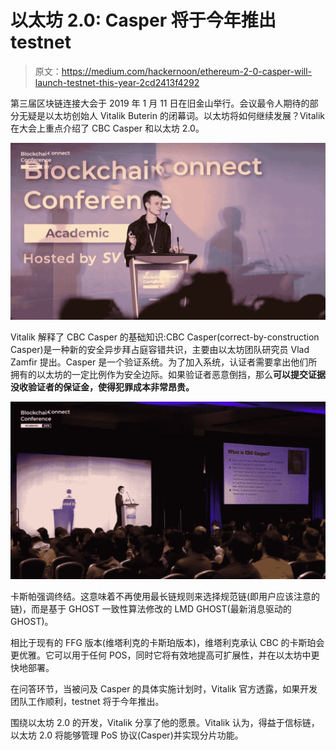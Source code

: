 # 以太坊 2.0: Casper 将于今年推出 testnet

> 原文：<https://medium.com/hackernoon/ethereum-2-0-casper-will-launch-testnet-this-year-2cd2413f4292>

第三届区块链连接大会于 2019 年 1 月 11 日在旧金山举行。会议最令人期待的部分无疑是以太坊创始人 Vitalik Buterin 的闭幕词。以太坊将如何继续发展？Vitalik 在大会上重点介绍了 CBC Casper 和以太坊 2.0。

![](img/700c81d1f6ea47fbe1f2b6963a74a2e5.png)

Vitalik 解释了 CBC Casper 的基础知识:CBC Casper(correct-by-construction Casper)是一种新的安全异步拜占庭容错共识，主要由以太坊团队研究员 Vlad Zamfir 提出。Casper 是一个验证系统。为了加入系统，认证者需要拿出他们所拥有的以太坊的一定比例作为安全边际。如果验证者恶意倒挡，那么**可以提交证据没收验证者的保证金，使得犯罪成本非常昂贵。**

![](img/f2f4032813631316887549e8ab08964a.png)

卡斯帕强调终结。这意味着不再使用最长链规则来选择规范链(即用户应该注意的链)，而是基于 GHOST 一致性算法修改的 LMD GHOST(最新消息驱动的 GHOST)。

相比于现有的 FFG 版本(维塔利克的卡斯珀版本)，维塔利克承认 CBC 的卡斯珀会更优雅。它可以用于任何 POS，同时它将有效地提高可扩展性，并在以太坊中更快地部署。

在问答环节，当被问及 Casper 的具体实施计划时，Vitalik 官方透露，如果开发团队工作顺利，testnet 将于今年推出。

围绕以太坊 2.0 的开发，Vitalik 分享了他的愿景。Vitalik 认为，得益于信标链，以太坊 2.0 将能够管理 PoS 协议(Casper)并实现分片功能。
